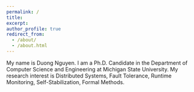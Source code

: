 ```yaml
---
permalink: /
title: 
excerpt: 
author_profile: true
redirect_from: 
  - /about/
  - /about.html
---
```


My name is Duong Nguyen. I am a Ph.D. Candidate in the Department of Computer Science and Engineering at Michigan State University. My research interest is Distributed Systems, Fault Tolerance, Runtime Monitoring, Self-Stabilization, Formal Methods.
